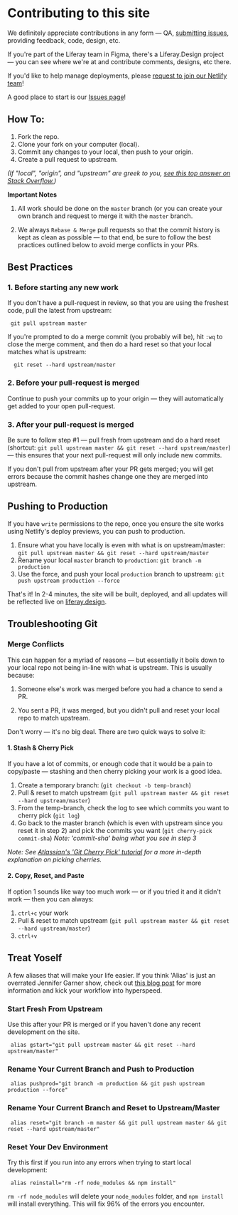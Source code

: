 # Contributing to this site

We definitely appreciate contributions in any form &mdash; QA, [submitting issues](https://github.com/liferay-design/liferay.design/issues), providing feedback, code, design, etc.

If you're part of the Liferay team in Figma, there's a Liferay.Design project &mdash; you can see where we're at and contribute comments, designs, etc there.

If you'd like to help manage deployments, please [request to join our Netlify team](mailto:paul.hanaoka@liferay.com?subject=I'd%20like%20to%20join%20the%20Netlify%20team%20for%20Liferay.Design!&body=Pretty%20please!%20%0A%0A%5Badd%20some%20reasons%5D)!

A good place to start is our [Issues page](https://github.com/liferay-design/liferay.design/issues)!

## How To:

1.  Fork the repo.
1.  Clone your fork on your computer (local).
1.  Commit any changes to your local, then push to your origin.
1.  Create a pull request to upstream.

_(If "local", "origin", and "upstream" are greek to you, [see this top answer on Stack Overflow.](https://stackoverflow.com/questions/9257533/what-is-the-difference-between-origin-and-upstream-on-github))_

**Important Notes**

1. All work should be done on the `master` branch (or you can create your own branch and request to merge it with the `master` branch.

1. We always `Rebase & Merge` pull requests so that the commit history is kept as clean as possible — to that end, be sure to follow the best practices outlined below to avoid merge conflicts in your PRs.

## Best Practices

### 1. Before starting any new work

If you don't have a pull-request in review, so that you are using the freshest code, pull the latest from upstream:

```
 git pull upstream master
```

If you're prompted to do a merge commit (you probably will be), hit `:wq` to close the merge comment, and then do a hard reset so that your local matches what is upstream:

```
  git reset --hard upstream/master
```

### 2. Before your pull-request is merged

Continue to push your commits up to your origin — they will automatically get added to your open pull-request.

### 3. After your pull-request is merged

Be sure to follow step #1 — pull fresh from upstream and do a hard reset (shortcut: `git pull upstream master && git reset --hard upstream/master`) — this ensures that your next pull-request will only include new commits.

If you don't pull from upstream after your PR gets merged; you will get errors because the commit hashes change one they are merged into upstream.

## Pushing to Production

If you have `write` permissions to the repo, once you ensure the site works using Netlify's deploy previews, you can push to production.

1. Ensure what you have locally is even with what is on upstream/master: `git pull upstream master && git reset --hard upstream/master`
1. Rename your local `master` branch to `production`: `git branch -m production`
1. Use the force, and push your local `production` branch to upstream: `git push upstream production --force`

That's it! In 2-4 minutes, the site will be built, deployed, and all updates will be reflected live on [liferay.design](https://liferay.design).

## Troubleshooting Git

### Merge Conflicts

This can happen for a myriad of reasons — but essentially it boils down to your local repo not being in-line with what is upstream. This is usually because:

1. Someone else's work was merged before you had a chance to send a PR.

1. You sent a PR, it was merged, but you didn't pull and reset your local repo to match upstream.

Don't worry — it's no big deal. There are two quick ways to solve it:

#### 1. Stash & Cherry Pick

If you have a lot of commits, or enough code that it would be a pain to copy/paste — stashing and then cherry picking your work is a good idea.

1. Create a temporary branch: (`git checkout -b temp-branch`)
1. Pull & reset to match upstream (`git pull upstream master && git reset --hard upstream/master`)
1. From the temp-branch, check the log to see which commits you want to cherry pick (`git log`)
1. Go back to the master branch (which is even with upstream since you reset it in step 2) and pick the commits you want (`git cherry-pick commit-sha`) _Note: 'commit-sha' being what you see in step 3_

_Note: See [Atlassian's 'Git Cherry Pick' tutorial](https://www.atlassian.com/git/tutorials/cherry-pick) for a more in-depth explanation on picking cherries._

#### 2. Copy, Reset, and Paste

If option 1 sounds like way too much work — or if you tried it and it didn't work — then you can always:

1. `ctrl+c` your work
1. Pull & reset to match upstream (`git pull upstream master && git reset --hard upstream/master`)
1. `ctrl+v`

## Treat Yoself

A few aliases that will make your life easier. If you think 'Alias' is just an overrated Jennifer Garner show, check out [this blog post](https://davidwalsh.name/alias-bash) for more information and kick your workflow into hyperspeed.

### Start Fresh From Upstream

Use this after your PR is merged or if you haven't done any recent development on the site.

```
 alias gstart="git pull upstream master && git reset --hard upstream/master"
```

### Rename Your Current Branch and Push to Production

```
 alias pushprod="git branch -m production && git push upstream production --force"
```

### Rename Your Current Branch and Reset to Upstream/Master

```
 alias reset="git branch -m master && git pull upstream master && git reset --hard upstream/master"
```

### Reset Your Dev Environment

Try this first if you run into any errors when trying to start local development:

```
 alias reinstall="rm -rf node_modules && npm install"
```

`rm -rf node_modules` will delete your `node_modules` folder, and `npm install` will install everything. This will fix 96% of the errors you encounter.
